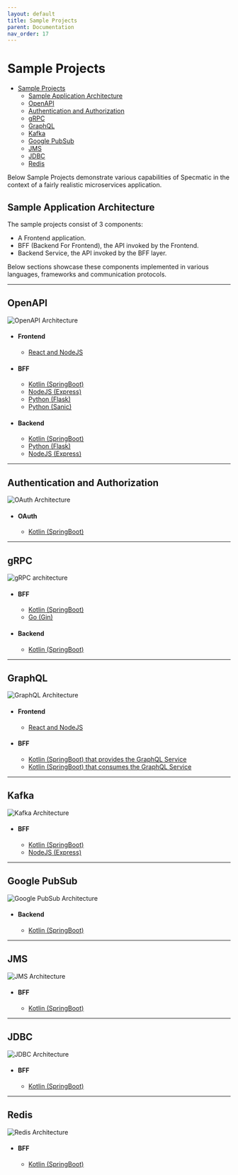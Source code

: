 ```yaml
---
layout: default
title: Sample Projects
parent: Documentation
nav_order: 17
---
```

# Sample Projects

- [Sample Projects](#sample-projects)
    - [Sample Application Architecture](#sample-application-architecture)
    - [OpenAPI](#openapi)
    - [Authentication and Authorization](#authentication-and-authorization)
    - [gRPC](#grpc)
    - [GraphQL](#graphql)
    - [Kafka](#kafka)
    - [Google PubSub](#google-pubsub)
    - [JMS](#jms)
    - [JDBC](#jdbc)
    - [Redis](#redis)

Below Sample Projects demonstrate various capabilities of Specmatic in the context of a fairly realistic microservices application.

## Sample Application Architecture

The sample projects consist of 3 components:

- A Frontend application.
- BFF (Backend For Frontend), the API invoked by the Frontend.
- Backend Service, the API invoked by the BFF layer.

Below sections showcase these components implemented in various languages, frameworks and communication protocols.

---

## OpenAPI

![OpenAPI Architecture](/images/specmatic-openapi-architecture.gif)

- #### Frontend
    - [React and NodeJS](https://github.com/znsio/specmatic-order-ui-react) 

- #### BFF
    - [Kotlin (SpringBoot)](https://github.com/znsio/specmatic-order-bff-java/)
    - [NodeJS (Express)](https://github.com/znsio/specmatic-order-bff-nodejs/)
    - [Python (Flask)](https://github.com/znsio/specmatic-order-bff-python/)
    - [Python (Sanic)](https://github.com/znsio/specmatic-order-bff-python-sanic/)

- #### Backend
    - [Kotlin (SpringBoot)](https://github.com/znsio/specmatic-order-api-java)
    - [Python (Flask)](https://github.com/znsio/specmatic-order-api-python/)
    - [NodeJS (Express)](https://github.com/znsio/specmatic-order-api-nodejs)

---

## Authentication and Authorization

![OAuth Architecture](/images/specmatic-oauth-architecture.gif)

- #### OAuth
    - [Kotlin (SpringBoot)](https://github.com/znsio/specmatic-order-api-java-with-oauth)

---

## gRPC

![gRPC architecture](/images/specmatic-grpc-architecture.gif)

- #### BFF
    - [Kotlin (SpringBoot)](https://github.com/znsio/specmatic-order-bff-grpc-kotlin)
    - [Go (Gin)](https://github.com/znsio/specmatic-order-bff-grpc-go)

- #### Backend
    - [Kotlin (SpringBoot)](https://github.com/znsio/specmatic-order-api-grpc-kotlin)

---

## GraphQL

![GraphQL Architecture](/images/specmatic-graphql-architecture.gif)

- #### Frontend
    - [React and NodeJS](https://github.com/znsio/specmatic-order-graphql-ui-react)

- #### BFF
    - [Kotlin (SpringBoot) that provides the GraphQL Service](https://github.com/znsio/specmatic-order-bff-graphql-java)
    - [Kotlin (SpringBoot) that consumes the GraphQL Service](https://github.com/znsio/specmatic-order-graphql-consumer-java)

---
    
## Kafka

![Kafka Architecture](/images/specmatic-kafka-architecture.gif)

- #### BFF
    - [Kotlin (SpringBoot)](https://github.com/znsio/specmatic-order-bff-java/)
    - [NodeJS (Express)](https://github.com/znsio/specmatic-order-bff-nodejs/)

---

## Google PubSub

![Google PubSub Architecture](/images/specmatic-gpubsub-architecture.gif)

- #### Backend
    - [Kotlin (SpringBoot)](https://github.com/znsio/specmatic-google-pubsub-sample)

---

## JMS

![JMS Architecture](/images/specmatic-jms-architecture.gif)

- #### BFF
    - [Kotlin (SpringBoot)](https://github.com/znsio/specmatic-order-bff-jms/)

---

## JDBC

![JDBC Architecture](/images/specmatic-jdbc-architecture.gif)

- #### BFF
    - [Kotlin (SpringBoot)](https://github.com/znsio/specmatic-jdbc-sample)

---

## Redis

![Redis Architecture](/images/specmatic-redis-architecture.gif)

- #### BFF
    - [Kotlin (SpringBoot)](https://github.com/znsio/specmatic-redis-sample)
